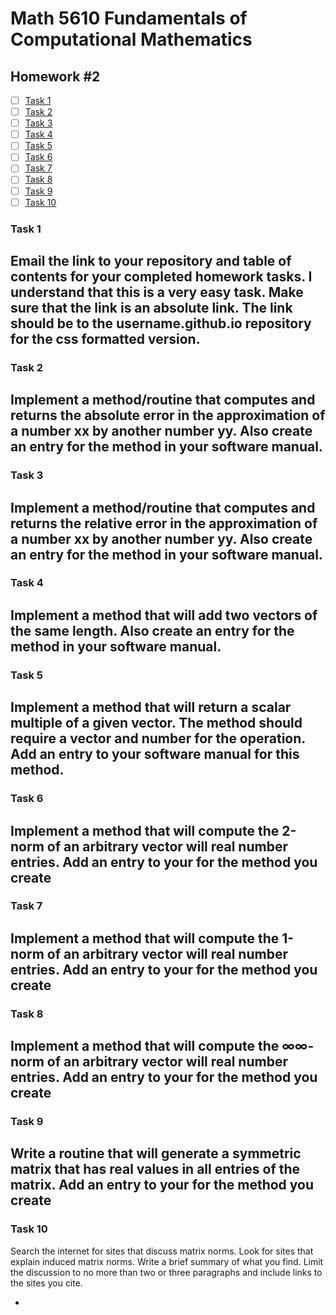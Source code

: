# Math 5610 Fundamentals of Computational Mathematics

## Homework #2

- [ ] [Task 1](#task-1)
- [ ] [Task 2](#task-2)
- [ ] [Task 3](#task-3)
- [ ] [Task 4](#task-4)
- [ ] [Task 5](#task-5)
- [ ] [Task 6](#task-6)
- [ ] [Task 7](#task-7)
- [ ] [Task 8](#task-8)
- [ ] [Task 9](#task-9)
- [ ] [Task 10](#task-10)

### Task 1
Email the link to your repository and table of contents for your completed homework tasks. I understand that this is a very easy task. Make sure that the link is an absolute link. The link should be to the username.github.io repository for the css formatted version.
- 

### Task 2
Implement a method/routine that computes and returns the absolute error in the approximation of a number xx by another number yy. Also create an entry for the method in your software manual.
- 

### Task 3
Implement a method/routine that computes and returns the relative error in the approximation of a number xx by another number yy. Also create an entry for the method in your software manual.
- 

### Task 4
Implement a method that will add two vectors of the same length. Also create an entry for the method in your software manual.
- 

### Task 5
Implement a method that will return a scalar multiple of a given vector. The method should require a vector and number for the operation. Add an entry to your software manual for this method.
- 

### Task 6
Implement a method that will compute the 2-norm of an arbitrary vector will real number entries. Add an entry to your for the method you create
- 

### Task 7
Implement a method that will compute the 1-norm of an arbitrary vector will real number entries. Add an entry to your for the method you create
- 

### Task 8
Implement a method that will compute the ∞∞-norm of an arbitrary vector will real number entries. Add an entry to your for the method you create
- 

### Task 9
Write a routine that will generate a symmetric matrix that has real values in all entries of the matrix. Add an entry to your for the method you create
- 

### Task 10
Search the internet for sites that discuss matrix norms. Look for sites that explain induced matrix norms. Write a brief summary of what you find. Limit the discussion to no more than two or three paragraphs and include links to the sites you cite.

- 